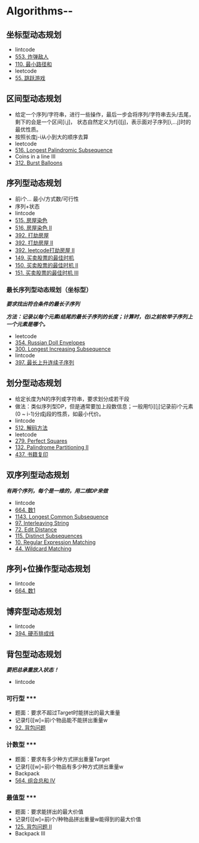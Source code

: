 # Algorithms--

## 坐标型动态规划
- lintcode
- [553. 炸弹敌人](https://www.lintcode.com/problem/bomb-enemy/description) 
- [110. 最小路径和](https://www.lintcode.com/problem/minimum-path-sum/description)
- leetcode
- [55. 跳跃游戏](https://leetcode.com/problems/jump-game/)

## 区间型动态规划
- 给定一个序列/字符串，进行一些操作，最后一步会将序列/字符串去头/去尾，剩下的会是一个区间[i,j]， 状态自然定义为f[i][j]，表示面对子序列[i,...j]时的最优性质。
- 按照长度j-i从小到大的顺序去算
- leetcode
- [516. Longest Palindromic Subsequence](https://leetcode.com/problems/longest-palindromic-subsequence/submissions/)
- Coins in a line III
- [312. Burst Balloons](https://leetcode.com/problems/burst-balloons/)

## 序列型动态规划
- 前i个... 最小/方式数/可行性
- 序列+状态
- lintcode
- [515. 房屋染色](https://www.lintcode.com/problem/paint-house/description) 
- [516. 房屋染色 II](https://www.lintcode.com/problem/paint-house-ii/description) 
- [392. 打劫房屋](https://www.lintcode.com/problem/house-robber/description) 
- [392. 打劫房屋 II](https://www.lintcode.com/problem/house-robber-ii/description) 
- [392. leetcode打劫房屋 II](https://leetcode.com/problems/house-robber-ii/)
- [149. 买卖股票的最佳时机](https://www.lintcode.com/problem/best-time-to-buy-and-sell-stock/description)
- [150. 买卖股票的最佳时机 II](https://www.lintcode.com/problem/best-time-to-buy-and-sell-stock-ii/description)
- [151. 买卖股票的最佳时机 III](https://www.lintcode.com/problem/best-time-to-buy-and-sell-stock-iii/description)


### 最长序列型动态规划（坐标型）
***要求找出符合条件的最长子序列*** 

***方法：记录以每个元素i结尾的最长子序列的长度；计算时，在i之前枚举子序列上一个元素是哪个。***  

- leetcode
- [354. Russian Doll Envelopes](https://leetcode.com/problems/russian-doll-envelopes/) 
- [300. Longest Increasing Subsequence](https://leetcode.com/problems/longest-increasing-subsequence/submissions/)
- lintcode
- [397. 最长上升连续子序列](https://www.lintcode.com/problem/longest-continuous-increasing-subsequence/my-submissions)



## 划分型动态规划
- 给定长度为N的序列或字符串，要求划分成若干段
- 做法：类似序列型DP，但是通常要加上段数信息；一般用f[i][j]记录前i个元素(0 ~ i-1)分成j段的性质，如最小代价。
- lintcode
- [512. 解码方法](https://www.lintcode.com/problem/decode-ways/description) 
- leetcode
- [279. Perfect Squares](https://leetcode.com/problems/perfect-squares/)
- [132. Palindrome Partitioning II](https://leetcode.com/problems/palindrome-partitioning-ii/submissions/)
- [437. 书籍复印](https://www.lintcode.com/problem/copy-books/description)


## 双序列型动态规划
***有两个序列，每个是一维的，用二维DP来做*** 
- lintcode
- [664. 数1](https://www.lintcode.com/problem/counting-bits/description) 
- [1143. Longest Common Subsequence](https://leetcode.com/problems/longest-common-subsequence/)
- [97. Interleaving String](https://leetcode.com/problems/interleaving-string/)
- [72. Edit Distance](https://leetcode.com/problems/edit-distance/submissions/)
- [115. Distinct Subsequences](https://leetcode.com/problems/distinct-subsequences/)
- [10. Regular Expression Matching](https://leetcode.com/problems/regular-expression-matching/submissions/)
- [44. Wildcard Matching](https://leetcode.com/problems/wildcard-matching/)



## 序列+位操作型动态规划
- lintcode
- [664. 数1](https://www.lintcode.com/problem/counting-bits/description) 



## 博弈型动态规划
- lintcode
- [394. 硬币排成线](https://www.lintcode.com/problem/coins-in-a-line/description) 


## 背包型动态规划
***要把总承重放入状态！***  

- lintcode
### 可行型 ***
- 题面：要求不超过Target时能拼出的最大重量
- 记录f[i][w]=前i个物品能不能拼出重量w
- [92. 背包问题](https://www.lintcode.com/problem/backpack/description) 
### 计数型 ***
- 题面：要求有多少种方式拼出重量Target
- 记录f[i][w]=前i个物品有多少种方式拼出重量w
- Backpack
- [564. 组合总和 IV](https://www.lintcode.com/problem/combination-sum-iv/description) 
### 最值型 ***
- 题面：要求能拼出的最大价值
- 记录f[i][w]=前i个/种物品拼出重量w能得到的最大价值
- [125. 背包问题 II](https://www.lintcode.com/problem/backpack-ii/description) 
- Backpack III
